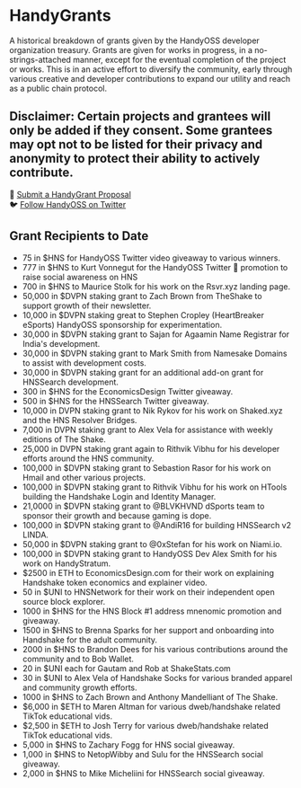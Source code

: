 # HandyGrants
A historical breakdown of grants given by the HandyOSS developer organization treasury. Grants are given for works in progress, in a no-strings-attached manner, except for the eventual completion of the project or works. This is in an active effort to diversify the community, early through various creative and developer contributions to expand our utility and reach as a public chain protocol.

## Disclaimer: Certain projects and grantees will only be added if they consent. Some grantees may opt not to be listed for their privacy and anonymity to protect their ability to actively contribute.

🤝 [Submit a HandyGrant Proposal](https://github.com/HandyOSS/HandyGrants/discussions/1) <br>
🐦 [Follow HandyOSS on Twitter](https://twitter.com/HNSOSS)

## Grant Recipients to Date

* 75 in $HNS for HandyOSS Twitter video giveaway to various winners.
* 777 in $HNS to Kurt Vonnegut for the HandyOSS Twitter 🤝 promotion to raise social awareness on HNS 
* 700 in $HNS to Maurice Stolk for his work on the Rsvr.xyz landing page. 
* 50,000 in $DVPN staking grant to Zach Brown from TheShake to support growth of their newsletter.
* 10,000 in $DVPN staking great to Stephen Cropley (HeartBreaker eSports) HandyOSS sponsorship for experimentation.
* 30,000 in $DVPN staking grant to Sajan for Agaamin Name Registrar for India's development.
* 30,000 in $DVPN staking grant to Mark Smith from Namesake Domains to assist with development costs.
* 30,000 in $DVPN staking grant for an additional add-on grant for HNSSearch development.
* 300 in $HNS for the EconomicsDesign Twitter giveaway.
* 500 in $HNS for the HNSSearch Twitter giveaway.
* 10,000 in DVPN staking grant to Nik Rykov for his work on Shaked.xyz and the HNS Resolver Bridges.
* 7,000 in DVPN staking grant to Alex Vela for assistance with weekly editions of The Shake.
* 25,000 in DVPN staking grant again to Rithvik Vibhu for his developer efforts around the HNS community.
* 100,000 in $DVPN staking grant to Sebastion Rasor for his work on Hmail and other various projects.
* 100,000 in $DVPN staking grant to Rithvik Vibhu for his work on HTools building the Handshake Login and Identity Manager.
* 21,0000 in $DVPN staking grant to @BLVKHVND dSports team to sponsor their growth and because gaming is dope.
* 100,000 in $DVPN staking grant to @AndiR16 for building HNSSearch v2 LINDA.
* 50,000 in $DVPN staking grant to @0xStefan for his work on Niami.io.
* 100,000 in $DVPN staking grant to HandyOSS Dev Alex Smith for his work on HandyStratum.
* $2500 in ETH to EconomicsDesign.com for their work on explaining Handshake token economics and explainer video.
* 50 in $UNI to HNSNetwork for their work on their independent open source block explorer.
* 1000 in $HNS for the HNS Block #1 address mnenomic promotion and giveaway.
* 1500 in $HNS to Brenna Sparks for her support and onboarding into Handshake for the adult community.
* 2000 in $HNS to Brandon Dees for his various contributions around the community and to Bob Wallet.
* 20 in $UNI each for Gautam and Rob at ShakeStats.com
* 30 in $UNI to Alex Vela of Handshake Socks for various branded apparel and community growth efforts.
* 1000 in $HNS to Zach Brown and Anthony Mandelliant of The Shake.
* $6,000 in $ETH to Maren Altman for various dweb/handshake related TikTok educational vids.
* $2,500 in $ETH to Josh Terry for various dweb/handshake related TikTok educational vids.
* 5,000 in $HNS to Zachary Fogg for HNS social giveaway.
* 1,000 in $HNS to NetopWibby and Sulu for the HNSSearch social giveaway.
* 2,000 in $HNS to Mike Micheliini for HNSSearch social giveaway.

